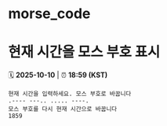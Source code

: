 # morse_code
# 현재 시간을 모스 부호 표시
<!-- MORSE_TIME_START -->
🗓️ **2025-10-10** | ⏰ **18:59 (KST)**

```
현재 시간을 입력하세요. 모스 부호로 바꿉니다
.---- ---.. ..... ----.
모스 부호를 다시 현재 시간으로 바꿉니다
1859
```
<!-- MORSE_TIME_END -->
